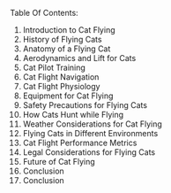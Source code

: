 Table Of Contents:

1. Introduction to Cat Flying 
2. History of Flying Cats 
3. Anatomy of a Flying Cat 
4. Aerodynamics and Lift for Cats 
5. Cat Pilot Training 
6. Cat Flight Navigation 
7. Cat Flight Physiology 
8. Equipment for Cat Flying 
9. Safety Precautions for Flying Cats 
10. How Cats Hunt while Flying 
11. Weather Considerations for Cat Flying 
12. Flying Cats in Different Environments 
13. Cat Flight Performance Metrics 
14. Legal Considerations for Flying Cats 
15. Future of Cat Flying 
16. Conclusion
17. Conclusion